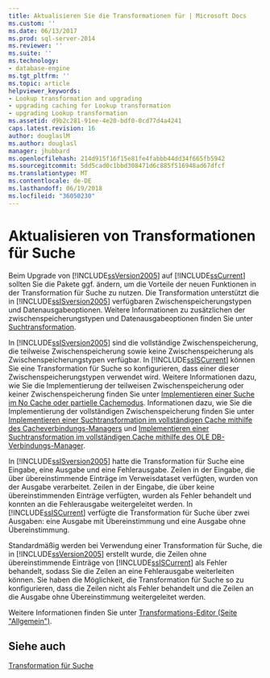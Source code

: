 ```yaml
---
title: Aktualisieren Sie die Transformationen für | Microsoft Docs
ms.custom: ''
ms.date: 06/13/2017
ms.prod: sql-server-2014
ms.reviewer: ''
ms.suite: ''
ms.technology:
- database-engine
ms.tgt_pltfrm: ''
ms.topic: article
helpviewer_keywords:
- Lookup transformation and upgrading
- upgrading caching for Lookup transformation
- upgrading Lookup transformation
ms.assetid: d9b2c281-91ee-4e20-bdf0-0cd77d4a4241
caps.latest.revision: 16
author: douglaslM
ms.author: douglasl
manager: jhubbard
ms.openlocfilehash: 214d915f16f15e81fe4fabbb44dd34f665fb5942
ms.sourcegitcommit: 5dd5cad0c1bbd308471d6c885f516948ad67dfcf
ms.translationtype: MT
ms.contentlocale: de-DE
ms.lasthandoff: 06/19/2018
ms.locfileid: "36050230"
---
```

# <a name="upgrade-lookup-transformations"></a>Aktualisieren von Transformationen für Suche
  Beim Upgrade von [!INCLUDE[ssVersion2005](../../includes/ssversion2005-md.md)] auf [!INCLUDE[ssCurrent](../../includes/sscurrent-md.md)] sollten Sie die Pakete ggf. ändern, um die Vorteile der neuen Funktionen in der Transformation für Suche zu nutzen. Die Transformation unterstützt die in [!INCLUDE[ssISversion2005](../../includes/ssisversion2005-md.md)] verfügbaren Zwischenspeicherungstypen und Datenausgabeoptionen. Weitere Informationen zu zusätzlichen der zwischenspeicherungstypen und Datenausgabeoptionen finden Sie unter [Suchtransformation](../../integration-services/data-flow/transformations/lookup-transformation.md).  
  
 In [!INCLUDE[ssISversion2005](../../includes/ssisversion2005-md.md)] sind die vollständige Zwischenspeicherung, die teilweise Zwischenspeicherung sowie keine Zwischenspeicherung als Zwischenspeicherungstypen verfügbar. In [!INCLUDE[ssISCurrent](../../includes/ssiscurrent-md.md)] können Sie eine Transformation für Suche so konfigurieren, dass einer dieser Zwischenspeicherungstypen verwendet wird. Weitere Informationen dazu, wie Sie die Implementierung der teilweisen Zwischenspeicherung oder keiner Zwischenspeicherung finden Sie unter [Implementieren einer Suche im No Cache oder partielle Cachemodus](../../integration-services/data-flow/transformations/implement-a-lookup-in-no-cache-or-partial-cache-mode.md). Informationen dazu, wie Sie die Implementierung der vollständigen Zwischenspeicherung finden Sie unter [Implementieren einer Suchtransformation im vollständigen Cache mithilfe des Cacheverbindungs-Managers](../../integration-services/connection-manager/lookup-transformation-full-cache-mode-cache-connection-manager.md) und [Implementieren einer Suchtransformation im vollständigen Cache mithilfe des OLE DB-Verbindungs-Manager](../../integration-services/connection-manager/lookup-transformation-full-cache-mode-ole-db-connection-manager.md).  
  
 In [!INCLUDE[ssISversion2005](../../includes/ssisversion2005-md.md)] hatte die Transformation für Suche eine Eingabe, eine Ausgabe und eine Fehlerausgabe. Zeilen in der Eingabe, die über übereinstimmende Einträge im Verweisdataset verfügten, wurden von der Ausgabe verarbeitet. Zeilen in der Eingabe, die über keine übereinstimmenden Einträge verfügten, wurden als Fehler behandelt und konnten an die Fehlerausgabe weitergeleitet werden. In [!INCLUDE[ssISCurrent](../../includes/ssiscurrent-md.md)] verfügte die Transformation für Suche über zwei Ausgaben: eine Ausgabe mit Übereinstimmung und eine Ausgabe ohne Übereinstimmung.  
  
 Standardmäßig werden bei Verwendung einer Transformation für Suche, die in [!INCLUDE[ssVersion2005](../../includes/ssversion2005-md.md)] erstellt wurde, die Zeilen ohne übereinstimmende Einträge von [!INCLUDE[ssISCurrent](../../includes/ssiscurrent-md.md)] als Fehler behandelt, sodass Sie die Zeilen an eine Fehlerausgabe weiterleiten können. Sie haben die Möglichkeit, die Transformation für Suche so zu konfigurieren, dass die Zeilen nicht als Fehler behandelt und die Zeilen an die Ausgabe ohne Übereinstimmung weitergeleitet werden.  
  
 Weitere Informationen finden Sie unter [Transformations-Editor &#40;Seite "Allgemein"&#41;](../../integration-services/general-page-of-integration-services-designers-options.md).  
  
## <a name="see-also"></a>Siehe auch  
 [Transformation für Suche](../../integration-services/data-flow/transformations/lookup-transformation.md)  
  
  